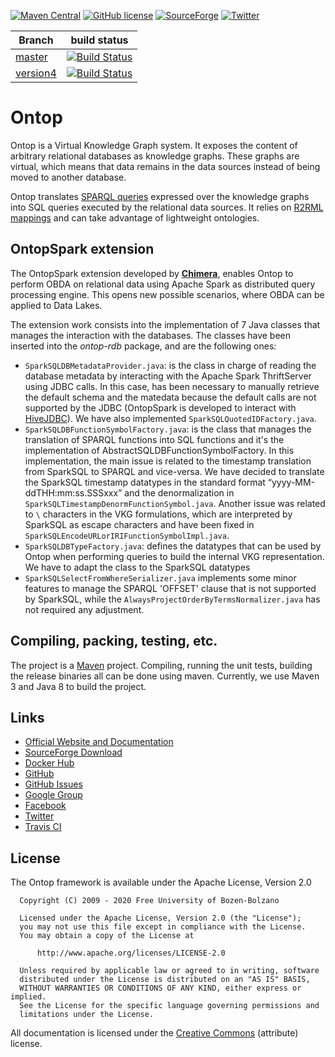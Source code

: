 [![Maven Central](https://img.shields.io/maven-central/v/it.unibz.inf.ontop/ontop.svg)](http://search.maven.org/#search%7Cga%7C1%7Cg%3A%22it.unibz.inf.ontop%22)
[![GitHub license](https://img.shields.io/badge/license-Apache%20License%202.0-blue.svg?style=flat)](http://www.apache.org/licenses/LICENSE-2.0)
[![SourceForge](https://img.shields.io/sourceforge/dm/ontop4obda.svg)](http://sourceforge.net/projects/ontop4obda/files/)
[![Twitter](https://img.shields.io/twitter/follow/ontop4obda.svg?style=social)](https://twitter.com/ontop4obda)

| Branch    | build status  |
|-----------|---------------|
| [master](https://github.com/ontop/ontop/tree/master)  |[![Build Status](https://travis-ci.org/ontop/ontop.svg?branch=master)](https://travis-ci.org/ontop/ontop)|
| [version4](https://github.com/ontop/ontop/tree/version4) |[![Build Status](https://travis-ci.org/ontop/ontop.svg?branch=version4)](https://travis-ci.org/ontop/ontop)|


Ontop
=====

Ontop is a Virtual Knowledge Graph system.
It exposes the content of arbitrary relational databases as knowledge graphs. These graphs are virtual, which means that data remains in the data sources instead of being moved to another database.

Ontop translates [SPARQL queries](https://www.w3.org/TR/sparql11-query/) expressed over the knowledge graphs into SQL queries executed by the relational data sources. It relies on [R2RML mappings](https://www.w3.org/TR/r2rml/) and can take advantage of lightweight ontologies.

OntopSpark extension
--------------------

The OntopSpark extension developed by [__Chimera__](https://chimera-suite.github.io/chimera/), enables Ontop to perform OBDA on relational data using Apache Spark as distributed query processing engine. This opens new possible scenarios, where OBDA can be applied to Data Lakes.

The extension work consists into the implementation of 7 Java classes that manages the interaction with the databases. The classes have been inserted into the _ontop-rdb_ package, and are the following ones:
- `SparkSQLDBMetadataProvider.java`: is the class in charge of reading the database metadata by interacting with the Apache Spark ThriftServer using JDBC calls. In this case, has been necessary to manually retrieve the default schema and the matedata because the default calls are not supported by the JDBC (OntopSpark is developed to interact with [HiveJDBC](https://repo1.maven.org/maven2/org/apache/hive/hive-jdbc/)). We have also implemented `SparkSQLQuotedIDFactory.java`.
- `SparkSQLDBFunctionSymbolFactory.java`: is the class that manages the translation  of SPARQL functions into SQL functions and it's the implementation of AbstractSQLDBFunctionSymbolFactory. In this implementation, the main issue is related to the timestamp translation from SparkSQL to SPARQL and vice-versa. We have decided to translate the SparkSQL timestamp datatypes in the standard format “yyyy-MM-ddTHH:mm:ss.SSSxxx” and the denormalization in `SparkSQLTimestampDenormFunctionSymbol.java`. Another issue was related to `\` characters in the VKG formulations, which are interpreted by SparkSQL as escape characters and have been fixed in `SparkSQLEncodeURLorIRIFunctionSymbolImpl.java`.
- `SparkSQLDBTypeFactory.java`: defines the datatypes that can be used by Ontop when performing queries to build the internal VKG representation. We have to adapt the class to the SparkSQL datatypes
- `SparkSQLSelectFromWhereSerializer.java` implements some minor features to manage the SPARQL 'OFFSET' clause that is not supported by SparkSQL, while the `AlwaysProjectOrderByTermsNormalizer.java` has not required any adjustment.

Compiling, packing, testing, etc.
--------------------

The project is a [Maven](http://maven.apache.org/) project. Compiling,
running the unit tests, building the release binaries all can be done
using maven.  Currently, we use Maven 3 and Java 8 to build the
project.


Links
--------------------

- [Official Website and Documentation](https://ontop-vkg.org)
- [SourceForge Download](http://sourceforge.net/projects/ontop4obda/files/)
- [Docker Hub](https://hub.docker.com/r/ontop/ontop-endpoint)
- [GitHub](https://github.com/ontop/ontop/)
- [GitHub Issues](https://github.com/ontop/ontop/issues)
- [Google Group](https://groups.google.com/forum/#!forum/ontop4obda)
- [Facebook](https://www.facebook.com/obdaontop/)
- [Twitter](https://twitter.com/ontop4obda)
- [Travis CI](https://travis-ci.org/ontop/ontop)

License
-------

The Ontop framework is available under the Apache License, Version 2.0

```
  Copyright (C) 2009 - 2020 Free University of Bozen-Bolzano

  Licensed under the Apache License, Version 2.0 (the "License");
  you may not use this file except in compliance with the License.
  You may obtain a copy of the License at

      http://www.apache.org/licenses/LICENSE-2.0

  Unless required by applicable law or agreed to in writing, software
  distributed under the License is distributed on an "AS IS" BASIS,
  WITHOUT WARRANTIES OR CONDITIONS OF ANY KIND, either express or implied.
  See the License for the specific language governing permissions and
  limitations under the License.
```

All documentation is licensed under the
[Creative Commons](http://creativecommons.org/licenses/by/4.0/)
(attribute)  license.
